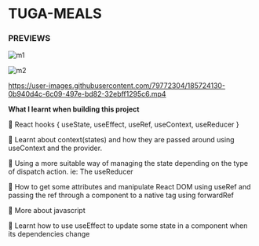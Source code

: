 # TUGA-MEALS

### PREVIEWS

![m1](https://user-images.githubusercontent.com/79772304/185723644-dba68c76-b5c4-407e-898d-a8cdb4fed377.png)


![m2](https://user-images.githubusercontent.com/79772304/185723645-cfdb498b-4800-4da3-be0e-f2831cdc748f.png)


https://user-images.githubusercontent.com/79772304/185724130-0b940d4c-6c09-497e-bd82-32ebff1295c6.mp4

**What I learnt when building this project**

🎯 React hooks { useState, useEffect, useRef, useContext, useReducer }

🎯 Learnt about context(states) and how they are passed around using useContext and the provider.

🎯 Using a more suitable way of managing the state depending on the type of dispatch action. ie: The useReducer

🎯 How to get some attributes and manipulate React DOM using useRef and passing the ref through a component to a native tag using forwardRef

🎯 More about javascript

🎯 Learnt how to use useEffect to update some state in a component when its dependencies change
